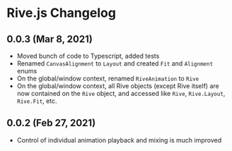 # Rive.js Changelog

## 0.0.3 (Mar 8, 2021)
- Moved bunch of code to Typescript, added tests
- Renamed `CanvasAlignment` to `Layout` and created `Fit` and `Alignment` enums
- On the global/window context, renamed `RiveAnimation` to `Rive`
- On the global/window context, all Rive objects (except Rive itself) are now contained on the `Rive` object, and accessed like `Rive`, `Rive.Layout`, `Rive.Fit`, etc.
## 0.0.2 (Feb 27, 2021)
- Control of individual animation playback and mixing is much improved